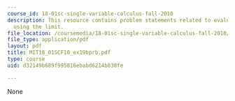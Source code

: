 ```yaml
---
course_id: 18-01sc-single-variable-calculus-fall-2010
description: This resource contains problem statements related to evaluating an interest
  using the limit.
file_location: /coursemedia/18-01sc-single-variable-calculus-fall-2010/d32149b689f995816ebabd6214b838fe_MIT18_01SCF10_ex19bprb.pdf
file_type: application/pdf
layout: pdf
title: MIT18_01SCF10_ex19bprb.pdf
type: course
uid: d32149b689f995816ebabd6214b838fe

---
```

None